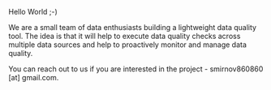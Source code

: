 Hello World ;-)

We are a small team of data enthusiasts building a lightweight data quality tool. The idea is that it will help to execute data quality checks across multiple data sources and help to proactively monitor and manage data quality. 

You can reach out to us if you are interested in the project - smirnov860860 [at] gmail.com.